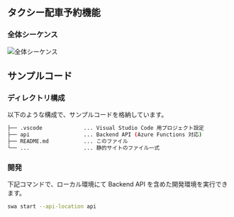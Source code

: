 ## タクシー配車予約機能

### 全体シーケンス
![全体シーケンス](https://user-images.githubusercontent.com/76543846/123759154-98af9700-d8fa-11eb-9f5e-b9dc712514d8.png)

## サンプルコード

### ディレクトリ構成

以下のような構成で、サンプルコードを格納しています。

```bash
├── .vscode             ... Visual Studio Code 用プロジェクト設定
├── api                 ... Backend API (Azure Functions 対応) 
├── README.md           ... このファイル
└── ...                 ... 静的サイトのファイル一式
```
### 開発

下記コマンドで、ローカル環境にて Backend API を含めた開発環境を実行できます。

```bash
swa start --api-location api
```
